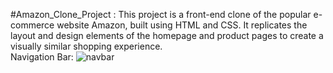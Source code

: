 
#Amazon_Clone_Project : This project is a front-end clone of the popular e-commerce website Amazon, built using HTML and CSS. It replicates the layout and design elements of the homepage and product pages to create a visually similar shopping experience.
<Br>
Navigation Bar:
![navbar](https://github.com/user-attachments/assets/e6b6fd83-3b4f-41ea-96d7-cd7be23ea14b)
